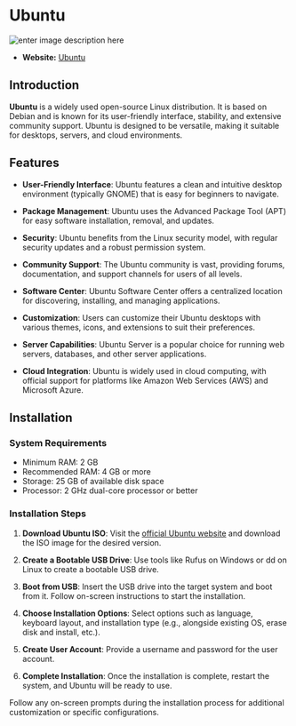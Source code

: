 # Ubuntu
![enter image description here](https://imageio.forbes.com/blogs-images/jasonevangelho/files/2018/07/ubuntu-logo.jpg?format=jpg&width=600)
- **Website:** [Ubuntu](https://ubuntu.com/)

## Introduction

**Ubuntu** is a widely used open-source Linux distribution. It is based on Debian and is known for its user-friendly interface, stability, and extensive community support. Ubuntu is designed to be versatile, making it suitable for desktops, servers, and cloud environments.

## Features

- **User-Friendly Interface**: Ubuntu features a clean and intuitive desktop environment (typically GNOME) that is easy for beginners to navigate.

- **Package Management**: Ubuntu uses the Advanced Package Tool (APT) for easy software installation, removal, and updates.

- **Security**: Ubuntu benefits from the Linux security model, with regular security updates and a robust permission system.

- **Community Support**: The Ubuntu community is vast, providing forums, documentation, and support channels for users of all levels.

- **Software Center**: Ubuntu Software Center offers a centralized location for discovering, installing, and managing applications.

- **Customization**: Users can customize their Ubuntu desktops with various themes, icons, and extensions to suit their preferences.

- **Server Capabilities**: Ubuntu Server is a popular choice for running web servers, databases, and other server applications.

- **Cloud Integration**: Ubuntu is widely used in cloud computing, with official support for platforms like Amazon Web Services (AWS) and Microsoft Azure.

## Installation

### System Requirements

- Minimum RAM: 2 GB
- Recommended RAM: 4 GB or more
- Storage: 25 GB of available disk space
- Processor: 2 GHz dual-core processor or better

### Installation Steps

1. **Download Ubuntu ISO**: Visit the [official Ubuntu website](https://ubuntu.com/download) and download the ISO image for the desired version.

2. **Create a Bootable USB Drive**: Use tools like Rufus on Windows or dd on Linux to create a bootable USB drive.

3. **Boot from USB**: Insert the USB drive into the target system and boot from it. Follow on-screen instructions to start the installation.

4. **Choose Installation Options**: Select options such as language, keyboard layout, and installation type (e.g., alongside existing OS, erase disk and install, etc.).

5. **Create User Account**: Provide a username and password for the user account.

6. **Complete Installation**: Once the installation is complete, restart the system, and Ubuntu will be ready to use.

Follow any on-screen prompts during the installation process for additional customization or specific configurations.